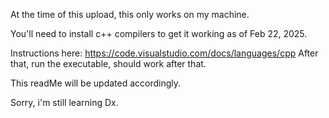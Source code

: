At the time of this upload, this only works on my machine.

You'll need to install c++ compilers to get it working as of Feb 22, 2025.

Instructions here: https://code.visualstudio.com/docs/languages/cpp
After that, run the executable, should work after that.

This readMe will be updated accordingly. 

Sorry, i'm still learning Dx.
